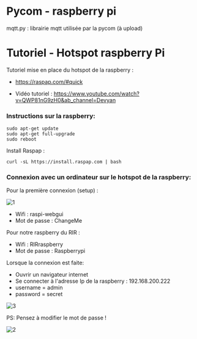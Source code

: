 # Pycom - raspberry pi
mqtt.py : librairie mqtt utilisée par la pycom (à upload)

# Tutoriel - Hotspot raspberry Pi

Tutoriel mise en place du hotspot de la raspberry : 
- https://raspap.com/#quick

- Vidéo tutoriel : https://www.youtube.com/watch?v=QWP81nG9zH0&ab_channel=Devyan

### Instructions sur la raspberry:
```
sudo apt-get update
sudo apt-get full-upgrade
sudo reboot
```
Install Raspap :
```
curl -sL https://install.raspap.com | bash
```

### Connexion avec un ordinateur sur le hotspot de la raspberry:

Pour la première connexion (setup) : 

![1](https://user-images.githubusercontent.com/114569016/210551508-2874c79d-1dcb-4222-9c13-47392259973c.png)

- Wifi : raspi-webgui
- Mot de passe : ChangeMe

Pour notre raspberry du RIR : 

- Wifi : RIRraspberry
- Mot de passe : Raspberrypi

Lorsque la connexion est faite:
- Ouvrir un navigateur internet 
- Se connecter à l'adresse Ip de la raspberry : 192.168.200.222
- username = admin
- password = secret

![3](https://user-images.githubusercontent.com/114569016/210552647-2052c6e9-79e9-4a72-a0a0-40074dda2e61.png)

PS: Pensez à modifier le mot de passe !

![2](https://user-images.githubusercontent.com/114569016/210551571-e4974098-840f-49e7-86f1-7769938c61aa.png)


